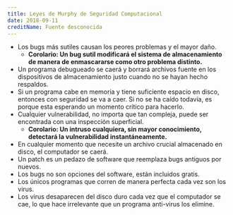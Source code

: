 ```yaml
---
title: Leyes de Murphy de Seguridad Computacional
date: 2018-09-11
creditName: Fuente desconocida
---
```


* Los bugs más sutiles causan los peores problemas y el mayor daño. 
  * __Corolario: Un bug sutil modificará el sistema de almacenamiento de manera de enmascararse como otro problema distinto.__
* Un programa debugueado se caerá y borrará archivos fuente en los dispositivos de almacenamiento justo cuando no se hayan hecho respaldos.
* Si un programa cabe en memoria y tiene suficiente espacio en disco, entonces con seguridad se va a caer. Si no se ha caído todavía, es porque esta esperando un momento crítico para hacerlo.
* Cualquier vulnerabilidad, no importa que tan compleja, puede ser encontrada con una inspección superficial.
  * __Corolario: Un intruso cualquiera, sin mayor conocimiento, detectará la vulnerabilidad instantáneamente.__
* En cualquier momento que necesite un archivo crucial almacenado en disco, el computador se caerá.
* Un patch es un pedazo de software que reemplaza bugs antiguos por nuevos.
* Los bugs no son opciones del software, están incluidos gratis.
* Los únicos programas que corren de manera perfecta cada vez son los virus.
* Los virus desaparecen del disco duro cada vez que el computador se cae, lo que hace irrelevante que un programa anti-virus los elimine.
